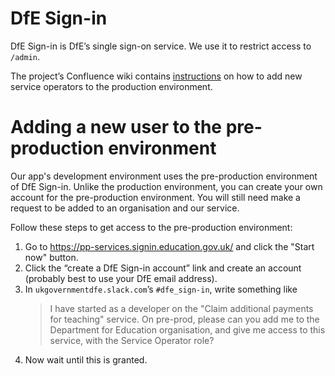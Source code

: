 # DfE Sign-in

DfE Sign-in is DfE’s single sign-on service. We use it to restrict access to
`/admin`.

The project’s Confluence wiki contains
[instructions](https://dfedigital.atlassian.net/wiki/spaces/TP/pages/1102053404/Granting+and+revoking+access+to+back-office)
on how to add new service operators to the production environment.

# Adding a new user to the pre-production environment

Our app's development environment uses the pre-production environment of DfE
Sign-in. Unlike the production environment, you can create your own account for
the pre-production environment. You will still need make a request to be added
to an organisation and our service.

Follow these steps to get access to the pre-production environment:

1. Go to https://pp-services.signin.education.gov.uk/ and click the "Start now"
   button.
2. Click the “create a DfE Sign-in account” link and create an account (probably
   best to use your DfE email address).
3. In `ukgovernmentdfe.slack.com`’s `#dfe_sign-in`, write something like
   > I have started as a developer on the "Claim additional payments for
   > teaching" service. On pre-prod, please can you add me to the Department for
   > Education organisation, and give me access to this service, with the
   > Service Operator role?
4. Now wait until this is granted.
